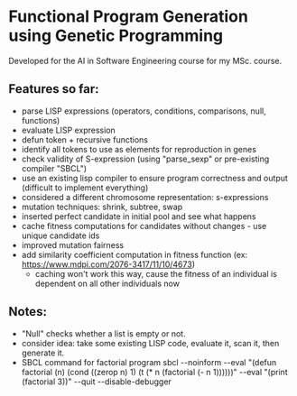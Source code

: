 # Functional Program Generation using Genetic Programming
Developed for the AI in Software Engineering course for my MSc. course.

## Features so far:
- parse LISP expressions (operators, conditions, comparisons, null, functions)
- evaluate LISP expression
- defun token + recursive functions
- identify all tokens to use as elements for reproduction in genes
- check validity of S-expression (using "parse_sexp" or pre-existing compiler "SBCL")
- use an existing lisp compiler to ensure program correctness and output (difficult to implement everything)
- considered a different chromosome representation: s-expressions
- mutation techniques: shrink, subtree, swap
- inserted perfect candidate in initial pool and see what happens
- cache fitness computations for candidates without changes - use unique candidate ids
- improved mutation fairness
- add similarity coefficient computation in fitness function (ex: https://www.mdpi.com/2076-3417/11/10/4673)
  - caching won't work this way, cause the fitness of an individual is dependent on all other individuals now

## Notes:
- "Null" checks whether a list is empty or not.
- consider idea: take some existing LISP code, evaluate it, scan it, then generate it.
- SBCL command for factorial program 
sbcl --noinform --eval "(defun factorial (n) (cond ((zerop n) 1) (t (* n (factorial (- n 1))))))" --eval "(print (factorial 3))" --quit --disable-debugger
  